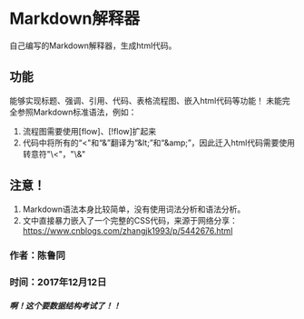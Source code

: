 # Markdown解释器

自己编写的Markdown解释器，生成html代码。

## 功能
能够实现标题、强调、引用、代码、表格流程图、嵌入html代码等功能！
未能完全参照Markdown标准语法，例如：

1. 流程图需要使用[flow]、[!flow]扩起来
2. 代码中将所有的“<"和“&”翻译为“\&lt;”和“\&amp;”，因此迁入html代码需要使用转意符"\\<"，"\\&"


## 注意！
1. Markdown语法本身比较简单，没有使用词法分析和语法分析。
2. 文中直接暴力嵌入了一个完整的CSS代码，来源于网络分享：https://www.cnblogs.com/zhangjk1993/p/5442676.html

### 作者：陈鲁同
### 时间：2017年12月12日
##### 啊！这个要数据结构考试了！！


